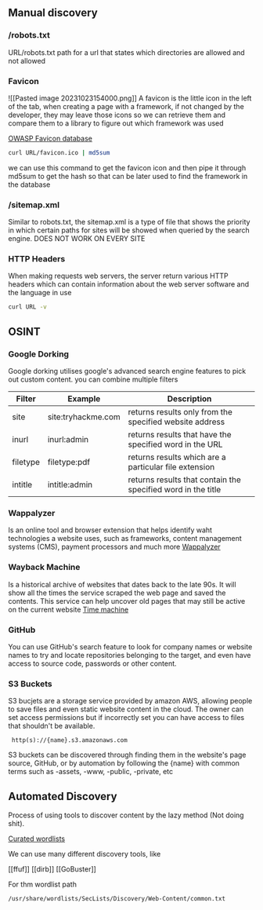 ## Manual discovery
### /robots.txt
URL/robots.txt
path for a url that states which directories are allowed and not allowed 

### Favicon
![[Pasted image 20231023154000.png]]
A favicon is the little icon in the left of the tab, when creating a page with a framework, if not changed by the developer, they may leave those icons so we can retrieve them and compare them to a library to figure out which framework was used

[OWASP Favicon database](https://wiki.owasp.org/index.php/OWASP_favicon_database)
```bash
curl URL/favicon.ico | md5sum
```

we can use this command to get the favicon icon and then pipe it through md5sum to get the hash so that can be later used to find the framework in the database

### /sitemap.xml
Similar to robots.txt, the sitemap.xml is a type of file that shows the priority in which certain paths for sites will be showed when queried by the search engine. DOES NOT WORK ON EVERY SITE

### HTTP Headers
When making requests web servers, the server return various HTTP headers which can contain information about the web server software and the language in use

```bash
curl URL -v
``` 



## OSINT
### Google Dorking

Google dorking utilises google's advanced search engine features to pick out custom content. you can combine multiple filters

|Filter|Example|Description|
|------|-------|-----------|
|site|site:tryhackme.com|returns results only from the specified website address|
|inurl|inurl:admin|returns results that have the specified word in the URL|
|filetype|filetype:pdf|returns results which are a particular file extension|
|intitle|intitle:admin|returns results that contain the specified word in the title|

### Wappalyzer
Is an online tool and browser extension that helps identify waht technologies a website uses, such as frameworks, content management systems (CMS), payment processors and much more
[Wappalyzer](https://www.wappalyzer.com/)

### Wayback Machine
Is a historical archive of websites that dates back to the late 90s. It will show all the times the service scraped the web page and saved the contents. This service can help uncover old pages that may still be active on the current website
[Time machine](https://archive.org/web/)

### GitHub
You can use GitHub's search feature to look for company names or website names to try and locate repositories belonging to the target, and even have access to source code, passwords or other content.

### S3 Buckets
S3 bucjets are a storage service provided by amazon AWS, allowing people to save files and even static website content in the cloud. The owner can set access permissions but if incorrectly set you can have access to files that shouldn't be available.

	 http(s)://{name}.s3.amazonaws.com

S3 buckets can be discovered through finding them in the website's page source, GitHub, or by automation by following the {name} with common terms such as -assets, -www, -public, -private, etc

## Automated Discovery
Process of using tools to discover content by the lazy method (Not doing shit).

[Curated wordlists](https://github.com/danielmiessler/SecLists)

We can use many different discovery tools, like

[[ffuf]]
[[dirb]]
[[GoBuster]]

For thm wordlist path

	/usr/share/wordlists/SecLists/Discovery/Web-Content/common.txt
